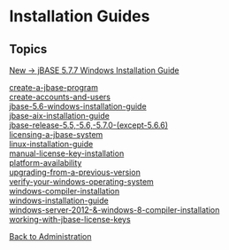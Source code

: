 # Installation Guides

<PageHeader />

## Topics

[New -> jBASE 5.7.7 Windows Installation Guide](./jbase-5-7-windows-installation-guide/README.md)  

[create-a-jbase-program](./create-a-jbase-program)  
[create-accounts-and-users](./create-accounts-and-users)  
[jbase-5.6-windows-installation-guide](./jbase-5.6-windows-installation-guide)  
[jbase-aix-installation-guide](./jbase-aix-installation-guide)  
[jbase-release-5.5,-5.6,-5.7.0-(except-5.6.6)](./jbase-release-5.5,-5.6,-5.7.0-(except-5.6.6))  
[licensing-a-jbase-system](./licensing-a-jbase-system)  
[linux-installation-guide](./linux-installation-guide)  
[manual-license-key-installation](./manual-license-key-installation)  
[platform-availability](./platform-availability)  
[upgrading-from-a-previous-version](./upgrading-from-a-previous-version)  
[verify-your-windows-operating-system](./verify-your-windows-operating-system)  
[windows-compiler-installation](./windows-compiler-installation)  
[windows-installation-guide](./windows-installation-guide)  
[windows-server-2012-&-windows-8-compiler-installation](./windows-server-2012-&-windows-8-compiler-installation)  
[working-with-jbase-license-keys](./working-with-jbase-license-keys)  

[Back to Administration](./../README.md)

<PageFooter />

